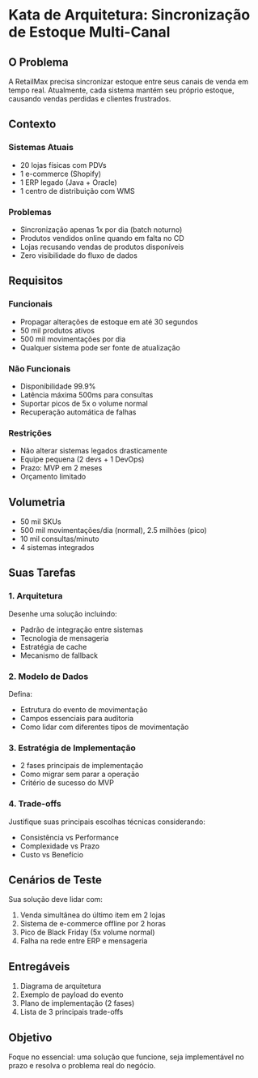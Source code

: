# Kata de Arquitetura: Sincronização de Estoque Multi-Canal

## O Problema

A RetailMax precisa sincronizar estoque entre seus canais de venda em tempo real. Atualmente, cada sistema mantém seu próprio estoque, causando vendas perdidas e clientes frustrados.

## Contexto

### Sistemas Atuais
- 20 lojas físicas com PDVs
- 1 e-commerce (Shopify)
- 1 ERP legado (Java + Oracle)
- 1 centro de distribuição com WMS

### Problemas
- Sincronização apenas 1x por dia (batch noturno)
- Produtos vendidos online quando em falta no CD
- Lojas recusando vendas de produtos disponíveis
- Zero visibilidade do fluxo de dados

## Requisitos

### Funcionais
- Propagar alterações de estoque em até 30 segundos
- 50 mil produtos ativos
- 500 mil movimentações por dia
- Qualquer sistema pode ser fonte de atualização

### Não Funcionais
- Disponibilidade 99.9%
- Latência máxima 500ms para consultas
- Suportar picos de 5x o volume normal
- Recuperação automática de falhas

### Restrições
- Não alterar sistemas legados drasticamente
- Equipe pequena (2 devs + 1 DevOps)
- Prazo: MVP em 2 meses
- Orçamento limitado

## Volumetria
- 50 mil SKUs
- 500 mil movimentações/dia (normal), 2.5 milhões (pico)
- 10 mil consultas/minuto
- 4 sistemas integrados

## Suas Tarefas

### 1. Arquitetura
Desenhe uma solução incluindo:
- Padrão de integração entre sistemas
- Tecnologia de mensageria
- Estratégia de cache
- Mecanismo de fallback

### 2. Modelo de Dados
Defina:
- Estrutura do evento de movimentação
- Campos essenciais para auditoria
- Como lidar com diferentes tipos de movimentação

### 3. Estratégia de Implementação
- 2 fases principais de implementação
- Como migrar sem parar a operação
- Critério de sucesso do MVP

### 4. Trade-offs
Justifique suas principais escolhas técnicas considerando:
- Consistência vs Performance
- Complexidade vs Prazo
- Custo vs Benefício

## Cenários de Teste

Sua solução deve lidar com:
1. Venda simultânea do último item em 2 lojas
2. Sistema de e-commerce offline por 2 horas
3. Pico de Black Friday (5x volume normal)
4. Falha na rede entre ERP e mensageria

## Entregáveis

1. Diagrama de arquitetura
2. Exemplo de payload do evento
3. Plano de implementação (2 fases)
4. Lista de 3 principais trade-offs

## Objetivo

Foque no essencial: uma solução que funcione, seja implementável no prazo e resolva o problema real do negócio.